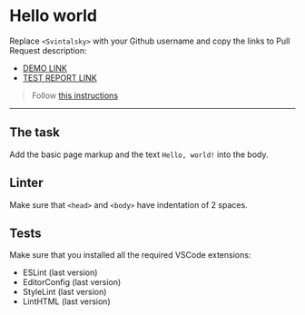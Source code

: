 # Hello world

Replace `<Svintalsky>` with your Github username and copy the links to Pull Request description:
- [DEMO LINK](https://<Svintalsky>.github.io/layout_hello-world/)
- [TEST REPORT LINK](https://<Svintalsky>.github.io/layout_hello-world/report/html_report/)

> Follow [this instructions](https://mate-academy.github.io/layout_task-guideline/#how-to-solve-the-layout-tasks-on-github)
___

## The task

Add the basic page markup and the text `Hello, world!` into the body.

## Linter

Make sure that `<head>` and `<body>` have indentation of 2 spaces.

## Tests

Make sure that you installed all the required VSCode extensions:

- ESLint (last version)
- EditorConfig (last version)
- StyleLint (last version)
- LintHTML (last version)
